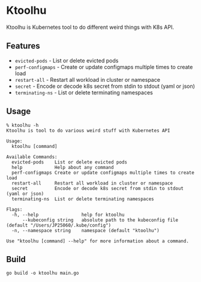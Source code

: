 # Ktoolhu

Ktoolhu is Kubernetes tool to do different weird things with K8s API.

## Features

- `evicted-pods`    - List or delete evicted pods
- `perf-configmaps` - Create or update configmaps multiple times to create load
- `restart-all`     - Restart all workload in cluster or namespace
- `secret`          - Encode or decode k8s secret from stdin to stdout (yaml or json)
- `terminating-ns`  - List or delete terminating namespaces


## Usage

```shell
% ktoolhu -h
Ktoolhu is tool to do various weird stuff with Kubernetes API

Usage:
  ktoolhu [command]

Available Commands:
  evicted-pods    List or delete evicted pods
  help            Help about any command
  perf-configmaps Create or update configmaps multiple times to create load
  restart-all     Restart all workload in cluster or namespace
  secret          Encode or decode k8s secret from stdin to stdout (yaml or json)
  terminating-ns  List or delete terminating namespaces

Flags:
  -h, --help                help for ktoolhu
      --kubeconfig string   absolute path to the kubeconfig file (default "/Users/JP25060/.kube/config")
  -n, --namespace string    namespace (default "ktoolhu")

Use "ktoolhu [command] --help" for more information about a command.
```

## Build

```shell
go build -o ktoolhu main.go
```
